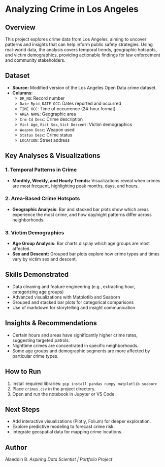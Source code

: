 # Analyzing Crime in Los Angeles

## Overview
This project explores crime data from Los Angeles, aiming to uncover patterns and insights that can help inform public safety strategies. Using real-world data, the analysis covers temporal trends, geographic hotspots, and victim demographics, providing actionable findings for law enforcement and community stakeholders.

## Dataset
- **Source:** Modified version of the Los Angeles Open Data crime dataset.
- **Columns:**
  - `DR_NO`: Record number
  - `Date Rptd`, `DATE OCC`: Dates reported and occurred
  - `TIME OCC`: Time of occurrence (24-hour format)
  - `AREA NAME`: Geographic area
  - `Crm Cd Desc`: Crime description
  - `Vict Age`, `Vict Sex`, `Vict Descent`: Victim demographics
  - `Weapon Desc`: Weapon used
  - `Status Desc`: Crime status
  - `LOCATION`: Street address

## Key Analyses & Visualizations

### 1. Temporal Patterns in Crime
- **Monthly, Weekly, and Hourly Trends:**
  Visualizations reveal when crimes are most frequent, highlighting peak months, days, and hours.

### 2. Area-Based Crime Hotspots
- **Geographic Analysis:**
  Bar and stacked bar plots show which areas experience the most crime, and how day/night patterns differ across neighborhoods.

### 3. Victim Demographics
- **Age Group Analysis:**
  Bar charts display which age groups are most affected.
- **Sex and Descent:**
  Grouped bar plots explore how crime types and times vary by victim sex and descent.

## Skills Demonstrated
- Data cleaning and feature engineering (e.g., extracting hour, categorizing age groups)
- Advanced visualizations with Matplotlib and Seaborn
- Grouped and stacked bar plots for categorical comparisons
- Use of markdown for storytelling and insight communication

## Insights & Recommendations
- Certain hours and areas have significantly higher crime rates, suggesting targeted patrols.
- Nighttime crimes are concentrated in specific neighborhoods.
- Some age groups and demographic segments are more affected by particular crime types.

## How to Run
1. Install required libraries:
   `pip install pandas numpy matplotlib seaborn`
2. Place `crimes.csv` in the project directory.
3. Open and run the notebook in Jupyter or VS Code.

## Next Steps
- Add interactive visualizations (Plotly, Folium) for deeper exploration.
- Explore predictive modeling to forecast crime risk.
- Integrate geospatial data for mapping crime locations.

## Author
Alaeddin B.
*Aspiring Data Scientist | Portfolio Project*
